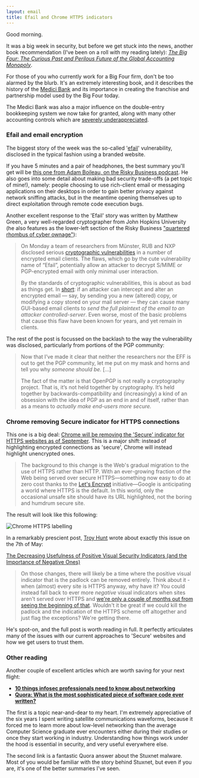 ```yaml
---
layout: email
title: Efail and Chrome HTTPS indicators
---
```


Good morning.

It was a big week in security, but before we get stuck into the news, another book recommendation (I've been on a roll with my reading lately): [*The Big Four: The Curious Past and Perilous Future of the Global Accounting Monopoly*](https://www.amazon.com/Big-Four-Perilous-Accounting-Monopoly/dp/1523098015).

For those of you who currently work for a Big Four firm, don't be too alarmed by the blurb. It's an extremely interesting book, and it describes the history of the [Medici Bank](https://en.wikipedia.org/wiki/Medici_Bank) and its importance in creating the franchise and partnership model used by the Big Four today. 

The Medici Bank was also a major influence on the double-entry bookkeeping system we now take for granted, along with many other accounting controls which are [severely underappreciated](https://twitter.com/patio11/status/957469600681140226). 



### Efail and email encryption

The biggest story of the week was the so-called '[efail](https://efail.de/)' vulnerability, disclosed in the typical fashion using a branded website.

If you have 5 minutes and a pair of headphones, the best summary you'll get will be [this one from Adam Boileau, on the Risky Business podcast](https://overcast.fm/+IbKzHZAlM/10:50). He also goes into some detail about making bad security trade-offs (a pet topic of mine!), namely: people choosing to use rich-client email or messaging applications on their desktops in order to gain better privacy against network sniffing attacks, but in the meantime opening themselves up to direct exploitation through remote code execution bugs. 

Another excellent response to the 'Efail' story was written by Matthew Green, a very well-regarded cryptographer from John Hopkins University (he also features as the lower-left section of the Risky Business ["quartered rhombus of cyber ownage"](https://twitter.com/riskybusiness/status/854144513819815936)):

> On Monday a team of researchers from Münster, RUB and NXP disclosed serious [cryptographic vulnerabilities](https://efail.de/efail-attack-paper.pdf) in a number of encrypted email clients. The flaws, which go by the cute vulnerability name of “Efail”, potentially allow an attacker to decrypt S/MIME or PGP-encrypted email with only minimal user interaction.
>
> By the standards of cryptographic vulnerabilities, this is about as bad as things get. In [short](https://efail.de/efail-attack-paper.pdf): if an attacker can intercept and alter an encrypted email — say, by sending you a new (altered) copy, or modifying a copy stored on your mail server — they can cause many GUI-based email clients to *send the full plaintext of the email to an attacker controlled-server*. Even worse, most of the basic problems that cause this flaw have been known for years, and yet remain in clients.

The rest of the post is  focussed on the backlash to the way the vulnerability was disclosed, particularly from portions of the PGP community:

>Now that I’ve made it clear that neither the researchers nor the EFF is out to get the PGP community, let me put on my mask and horns and tell you why *someone should be.* [...]
>
>The fact of the matter is that OpenPGP is not really a cryptography project. That is, it’s not held together by cryptography.  It’s held together by backwards-compatibility and (increasingly) a kind of an obsession with the idea of PGP as an end in and of itself, rather than as a means to *actually make end-users more secure.*



### Chrome removing Secure indicator for HTTPS connections

This one is a big deal: [Chrome will be removing the 'Secure' indicator for HTTPS websites as of September](https://arstechnica.com/gadgets/2018/05/as-the-web-moves-toward-https-by-default-chrome-will-remove-secure-indicator/). This is a major shift: instead of highlighting encrypted connections as 'secure', Chrome will instead highlight unencrypted ones.

> The background to this change is the Web's gradual migration to the use of HTTPS rather than HTTP. With an ever-growing fraction of the Web being served over secure HTTPS—something now easy to do at zero cost thanks to the [Let's Encrypt](https://arstechnica.com/information-technology/2017/07/lets-encrypt-to-start-offering-free-wildcard-certificates-for-https/) initiative—Google is anticipating a world where HTTPS is the default. In this world, only the occasional *un*safe site should have its URL highlighted, not the boring and humdrum secure site. 

The result will look like this following:

![Chrome HTTPS labelling](B:\Dropbox\Writing\Blog\markdown\images\chrome-secure.png)

In a remarkably prescient post, [Troy Hunt](https://twitter.com/troyhunt) wrote about exactly this issue on the 7th of May:

[The Decreasing Usefulness of Positive Visual Security Indicators (and the Importance of Negative Ones)](https://www.troyhunt.com/the-decreasing-usefulness-of-positive-visual-security-indicators-and-the-importance-of-negative-ones/)

>On those changes, there will likely be a time where the positive visual indicator that is the padlock can be removed entirely. Think about it - when (almost) every site is HTTPS anyway, why have it? You could instead fall back to ever more *negative* visual indicators when sites aren't served over HTTPS and [we're only a couple of months out from seeing the beginning of that](https://techcrunch.com/2018/02/08/chrome-will-soon-mark-all-unencrypted-pages-as-not-secure/). Wouldn't it be great if we could kill the padlock and the indication of the HTTPS scheme off altogether and just flag the exceptions? We're getting there. 

He's spot-on, and the full post is worth reading in full. It perfectly articulates many of the issues with our current approaches to 'Secure' websites and how we get users to trust them.



### Other reading

Another couple of excellent articles which are worth saving for your next flight:

- [**10 things infosec professionals need to know about networking**](https://hackernoon.com/10-things-infosec-professionals-need-to-know-about-networking-d159946efc93)
- [**Quora: What is the most sophisticated piece of software code ever written?**](https://www.quora.com/What-is-the-most-sophisticated-piece-of-software-code-ever-written)

The first is a topic near-and-dear to my heart. I'm extremely appreciative of the six years I spent writing satellite communications waveforms, because it forced me to learn more about low-level networking than the average Computer Science graduate ever encounters either during their studies or once they start working in industry. Understanding how things work under the hood is essential in security, and very useful everywhere else. 

The second link is a fantastic Quora answer about the Stuxnet malware. Most of you would be familiar with the story behind Stuxnet, but even if you are, it's one of the better summaries I've seen.